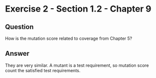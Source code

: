 # Exercise 2 - Section 1.2 - Chapter 9

## Question
How is the mutation score related to coverage from Chapter 5?

## Answer
They are very similar. A mutant is a test requirement, so mutation score count the satisfied test requirements.